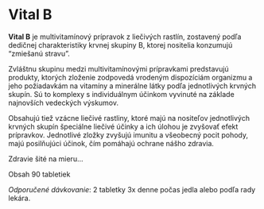 Vital B
=======

**Vital B** je multivitamínový prípravok z liečivých rastlín, zostavený podľa
dedičnej charakteristiky krvnej skupiny B, ktorej nositelia konzumujú “zmiešanú
stravu”.

Zvláštnu skupinu medzi multivitamínovými prípravkami predstavujú produkty,
ktorých zloženie zodpovedá vrodeným dispozíciám organizmu a jeho požiadavkám na
vitamíny a minerálne látky podľa jednotlivých krvných skupín. Sú to komplexy s
individuálnym účinkom vyvinuté na základe najnovších vedeckých výskumov.

Obsahujú tiež vzácne liečivé rastliny, ktoré majú na nositeľov jednotlivých
krvných skupín špeciálne liečivé účinky a ich úlohou je zvyšovať efekt
prípravkov. Jednotlivé zložky zvyšujú imunitu a všeobecný pocit pohody, majú
posilňujúci účinok, čím pomáhajú ochrane nášho zdravia.

Zdravie šité na mieru...

Obsah 90 tabletiek

*Odporučené dávkovanie*: 2 tabletky 3x denne počas jedla alebo podľa rady
lekára.


